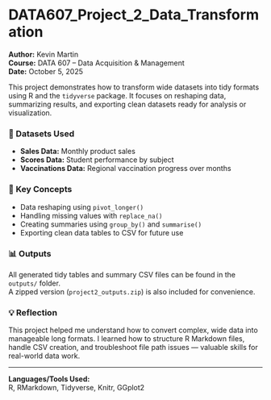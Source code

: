 # DATA607_Project_2_Data_Transformation

**Author:** Kevin Martin  
**Course:** DATA 607 – Data Acquisition & Management  
**Date:** October 5, 2025  

This project demonstrates how to transform wide datasets into tidy formats using R and the `tidyverse` package. It focuses on reshaping data, summarizing results, and exporting clean datasets ready for analysis or visualization.

### 🧩 Datasets Used
- **Sales Data:** Monthly product sales  
- **Scores Data:** Student performance by subject  
- **Vaccinations Data:** Regional vaccination progress over months  

### 🧰 Key Concepts
- Data reshaping using `pivot_longer()`
- Handling missing values with `replace_na()`
- Creating summaries using `group_by()` and `summarise()`
- Exporting clean data tables to CSV for future use  

### 📊 Outputs
All generated tidy tables and summary CSV files can be found in the `outputs/` folder.  
A zipped version (`project2_outputs.zip`) is also included for convenience.

### 💡 Reflection
This project helped me understand how to convert complex, wide data into manageable long formats. I learned how to structure R Markdown files, handle CSV creation, and troubleshoot file path issues — valuable skills for real-world data work.

---

**Languages/Tools Used:**  
R, RMarkdown, Tidyverse, Knitr, GGplot2  
